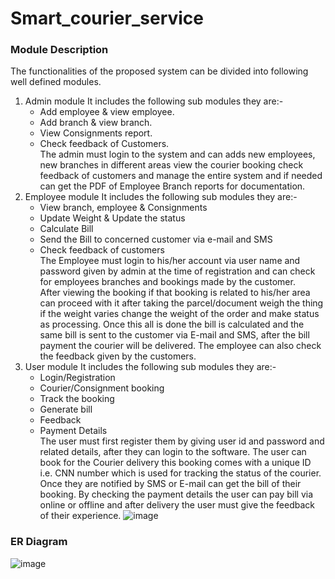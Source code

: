 # Smart_courier_service
### Module Description ###

The functionalities of the proposed system can be divided into following well defined modules.
1.	Admin module
    It includes the following sub modules they are:-
	* Add employee & view employee.
	* Add branch & view branch.
	* View Consignments report.
	* Check feedback of Customers. <br/>
The admin must login to the system and can adds new employees, new branches in different areas view the courier booking check feedback of customers and manage the entire system and if needed can get the PDF of Employee Branch reports for documentation. 
2.	Employee module
   It includes the following sub modules they are:-
	* View branch, employee & Consignments
	* Update Weight & Update the status
	* Calculate Bill
	* Send the Bill to concerned customer via e-mail and SMS
	* Check feedback of customers <br/>
The Employee must login to his/her account via user name and password given by admin at the time of registration and can check for employees branches and bookings made by the customer. <br/>
After viewing the booking if that booking is related to his/her area can proceed with it after taking the parcel/document weigh the thing if the weight varies change the weight of the order and make status as processing. Once this all is done the bill is calculated and the same bill is sent to the customer via E-mail and SMS, after the bill payment the courier will be delivered. The employee can also check the feedback given by the customers.
3.	User module
   It includes the following sub modules they are:-
	* Login/Registration
	* Courier/Consignment booking
	* Track the booking
	* Generate bill 
	* Feedback
	* Payment Details <br/>
The user must first register them by giving user id and password and related details, after they can login to the software. The user can book for the Courier delivery this booking comes with a unique ID i.e. CNN number which is used for tracking the status of the courier. Once they are notified by SMS or E-mail can get the bill of their booking. By checking the payment details the user can pay bill via online or offline and after delivery the user must give the feedback of their experience.
![image](https://user-images.githubusercontent.com/73877021/102515153-656e8e80-40b3-11eb-832a-ce583b7762cd.png)
### ER Diagram ###
![image](https://user-images.githubusercontent.com/73877021/102517254-d57e1400-40b5-11eb-9878-88f4a00bcea9.png)





